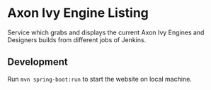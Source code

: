 # Axon Ivy Engine Listing

Service which grabs and displays the current Axon Ivy Engines and Designers builds from different jobs of Jenkins.

## Development
  
Run `mvn spring-boot:run` to start the website on local machine.
